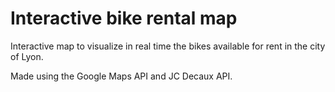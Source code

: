 # Interactive bike rental map

Interactive map to visualize in real time the bikes available for rent in the city of Lyon.

Made using the Google Maps API and JC Decaux API.
